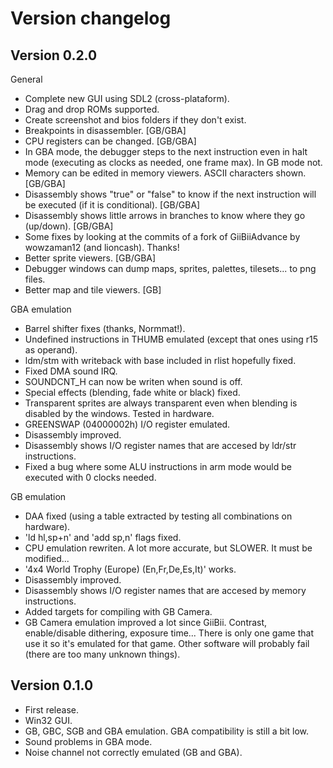 
Version changelog
=================

Version 0.2.0
-------------

General

- Complete new GUI using SDL2 (cross-plataform).
- Drag and drop ROMs supported.
- Create screenshot and bios folders if they don't exist.
- Breakpoints in disassembler. [GB/GBA]
- CPU registers can be changed. [GB/GBA]
- In GBA mode, the debugger steps to the next instruction even in halt mode (executing as clocks as needed, one frame max). In GB mode not.
- Memory can be edited in memory viewers. ASCII characters shown. [GB/GBA]
- Disassembly shows "true" or "false" to know if the next instruction will be executed (if it is conditional). [GB/GBA]
- Disassembly shows little arrows in branches to know where they go (up/down). [GB/GBA]
- Some fixes by looking at the commits of a fork of GiiBiiAdvance by wowzaman12 (and lioncash). Thanks!
- Better sprite viewers. [GB/GBA]
- Debugger windows can dump maps, sprites, palettes, tilesets... to png files.
- Better map and tile viewers. [GB]

GBA emulation

- Barrel shifter fixes (thanks, Normmat!).
- Undefined instructions in THUMB emulated (except that ones using r15 as operand).
- ldm/stm with writeback with base included in rlist hopefully fixed.
- Fixed DMA sound IRQ.
- SOUNDCNT_H can now be writen when sound is off.
- Special effects (blending, fade white or black) fixed.
- Transparent sprites are always transparent even when blending is disabled by the windows. Tested in hardware.
- GREENSWAP (04000002h) I/O register emulated.
- Disassembly improved.
- Disassembly shows I/O register names that are accesed by ldr/str instructions.
- Fixed a bug where some ALU instructions in arm mode would be executed with 0 clocks needed.

GB emulation

- DAA fixed (using a table extracted by testing all combinations on hardware).
- 'ld hl,sp+n' and 'add sp,n' flags fixed.
- CPU emulation rewriten. A lot more accurate, but SLOWER. It must be modified...
- '4x4 World Trophy (Europe) (En,Fr,De,Es,It)' works.
- Disassembly improved.
- Disassembly shows I/O register names that are accesed by memory instructions.
- Added targets for compiling with GB Camera.
- GB Camera emulation improved a lot since GiiBii. Contrast, enable/disable dithering, exposure time... There is only one game that use it so it's emulated for that game. Other software will probably fail (there are too many unknown things).

Version 0.1.0
-------------

- First release.
- Win32 GUI.
- GB, GBC, SGB and GBA emulation. GBA compatibility is still a bit low.
- Sound problems in GBA mode.
- Noise channel not correctly emulated (GB and GBA).
